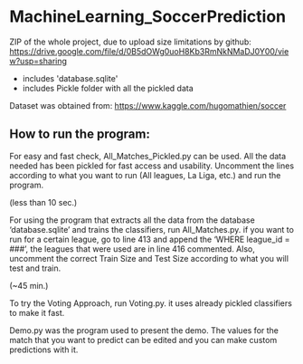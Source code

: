 # MachineLearning_SoccerPrediction

ZIP of the whole project, due to upload size limitations by github:
https://drive.google.com/file/d/0B5dOWg0uoH8Kb3RmNkNMaDJ0Y00/view?usp=sharing
  + includes 'database.sqlite'
  + includes Pickle folder with all the pickled data





Dataset was obtained from: https://www.kaggle.com/hugomathien/soccer

## How to run the program:

For easy and fast check, All_Matches_Pickled.py can be used. All the data needed has been pickled for fast access and usability. Uncomment the lines according to what you want to run (All leagues, La Liga, etc.) and run the program.

(less than 10 sec.)


For using the program that extracts all the data from the database ‘database.sqlite’ and trains the classifiers, run All_Matches.py. if you want to run for a certain league, go to line 413 and append the ‘WHERE league_id = ###’, the leagues that were used are in line 416 commented. Also, uncomment the correct Train Size and Test Size according to what you will test and train.

(~45 min.)


To try the Voting Approach, run Voting.py. it uses already pickled classifiers to make it fast.


Demo.py was the program used to present the demo. The values for the match that you want to predict can be edited and you can make custom predictions with it.
